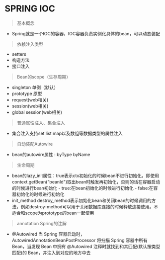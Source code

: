 # SPRING IOC
> 基本概念
- Spring就是一个IOC的容器，IOC容器负责实例化具体的bean，可以动态装配

> 依赖注入类型
  - setters
  - 构造方法
  - 接口注入
  
> Bean的scope（生存周期）
- singleton 单例（默认）
- prototype 原型
- request(web相关)
- session(web相关)
- global session(web相关)

> 普通属性注入、集合注入
- 集合注入支持set list map以及数组等数据类型的属性注入

> 自动装配Autowire
 - bean的autowire属性 : byType byName
 <bean id="userServiceAutowired" class="com.googol24.spring.service.UserService" autowire="byName">

> 生命周期
- bean的lazy_init属性：true表示ctx初始化的时候bean不进行初始化，即使用context.getBean("beanId")取出bean时触发再初始化，否则的话在容器启动的时候进行bean初始化
        - true:在bean初始化的时候进行初始化
        - false:在容器初始化的时候进行初始化
- init_method destroy_method表示初始化bean和关闭bean的时候调用的方法，例如destroy-method可以用于关闭数据库连接的时候释放连接使用。不适合和scope为prototype的bean一起使用

> annotation Spring的注解
- @Autowired
  当 Spring 容器启动时，AutowiredAnnotationBeanPostProcessor 将扫描 Spring 容器中所有 Bean，当发现 Bean 中拥有 @Autowired 注释时就找到和其匹配(默认按类型匹配)的 Bean，并注入到对应的地方中去